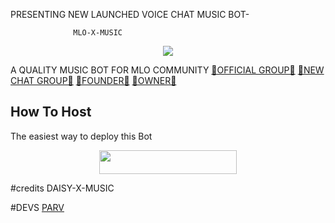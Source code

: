  PRESENTING NEW LAUNCHED VOICE CHAT MUSIC BOT-

                  MLO-X-MUSIC



<p align="center">
  <img src="https://telegra.ph/file/9969a7d7ebfaa77290bc8.jpg">
</p>


 A QUALITY MUSIC BOT FOR MLO COMMUNITY 
[💎OFFICIAL GROUP💎](https://t.me/SPAMREPORTERR)
[💎NEW CHAT GROUP💎](https://t.me/MLO_EMPIRE)
[💎FOUNDER💎](https://t.me/MBBS_LOVER)
[💎OWNER💎](https://t.me/your_handler)






## How To Host
The easiest way to deploy this Bot
<p align="center"><a href="https://heroku.com/deploy?template=https://github.com/mlocoders/MLO-X-MUXIC"> <img src="https://img.shields.io/badge/Deploy%20To%20Heroku-BLUE?style=for-the-badge&logo=heroku" width="220" height="38.45"/></a></p>

#credits 
DAISY-X-MUSIC

#DEVS
[PARV](https://t.me/realtitan)
